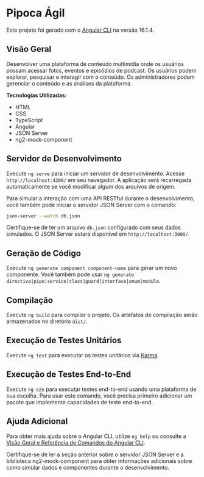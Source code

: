 # Pipoca Ágil

Este projeto foi gerado com o [Angular CLI](https://github.com/angular/angular-cli) na versão 16.1.4.

## Visão Geral

Desenvolver uma plataforma de conteúdo multimídia onde os usuários possam acessar fotos, eventos e episódios de podcast. Os usuários podem explorar, pesquisar e interagir com o conteúdo. Os administradores podem gerenciar o conteúdo e as análises da plataforma.

**Tecnologias Utilizadas:**
- HTML
- CSS
- TypeScript
- Angular
- JSON Server
- ng2-mock-component

## Servidor de Desenvolvimento

Execute `ng serve` para iniciar um servidor de desenvolvimento. Acesse `http://localhost:4200/` em seu navegador. A aplicação será recarregada automaticamente se você modificar algum dos arquivos de origem.

Para simular a interação com uma API RESTful durante o desenvolvimento, você também pode iniciar o servidor JSON Server com o comando:

```bash
json-server --watch db.json
```

Certifique-se de ter um arquivo `db.json` configurado com seus dados simulados. O JSON Server estará disponível em `http://localhost:3000/`.

## Geração de Código

Execute `ng generate component component-name` para gerar um novo componente. Você também pode usar `ng generate directive|pipe|service|class|guard|interface|enum|module`.

## Compilação

Execute `ng build` para compilar o projeto. Os artefatos de compilação serão armazenados no diretório `dist/`.

## Execução de Testes Unitários

Execute `ng test` para executar os testes unitários via [Karma](https://karma-runner.github.io).

## Execução de Testes End-to-End

Execute `ng e2e` para executar testes end-to-end usando uma plataforma de sua escolha. Para usar este comando, você precisa primeiro adicionar um pacote que implemente capacidades de teste end-to-end.

## Ajuda Adicional

Para obter mais ajuda sobre o Angular CLI, utilize `ng help` ou consulte a [Visão Geral e Referência de Comandos do Angular CLI](https://angular.io/cli).

Certifique-se de ler a seção anterior sobre o servidor JSON Server e a biblioteca ng2-mock-component para obter informações adicionais sobre como simular dados e componentes durante o desenvolvimento.
```
